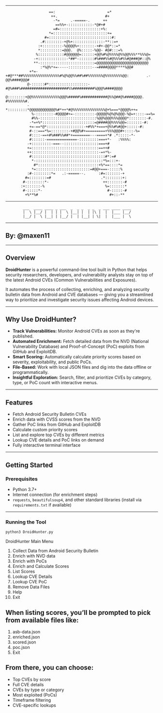 
--------------------------------------------------------------------------------

                        ==:                        =*
                         ++.                      #+
                          -*=     .-=====-.      ++
                           ==%%+-:::::::::::-*@#+#
                          =#=:::::::::::::::::::+%:
                        *=:::::::::::::::::::::::::+=
                      #=:::::::::::::::::::::::::::::#:
                    .#::::::::-+@%+::::::::::::::-**::=+
                   :+:::::::::-%@@@@%+:::::::-+#+-@@*::=*
                   *::::::::::=@@@.  @%:::::-%@@- #@#:::=%
                  %::::::::::::#@@@@@@=::::::+@@%#%@%%%%@%%@@%%%**%%%@=
                 -+:::::::::::::-*##*-:::::::#%###%%#@%%%#%%#@###@#::@%
                 **-:::::::::::::::::::::::::=@@@@@@@@@@@@@@@@@@@@@@@@
                    :*%@%*+=-----:::::::::::--=####@@@@****%@@#
               +*=-+#@***##%%%%%%%%%%%%%%%%%#%@%@@%%##%##%%%%%%%@%%%%%%%%@@:        .-@@%####@@@#
              @-::::::#*::::::::::::::::::-#@%###%######################%%##########%@@@%####@@@@
              @::::::::+@@%%%%%%%%%%%%%@@@%#####%############@%%@##@%####@@@@.        #%%%%%%%%#.
              -*:::::::::*@@@@@@@@@@@@%#*++*#@%%%%%%%%%%%%%%%@+%===*@@@@%++=
                %-::::::::-#@@@@#+=-:::::::::-@@@@@%@%@%@@@-%@=+::::-==%=
                #%%-::::::::::::::::::::::::::%@@%@@@%%%@@@@*::::::::-#.
               -*=+%*::::::::::::::::::::::::=@####@@%%%%@@=:::::::-#:
               +=-==*@*:::::::::::::::::-+#%%*+===+@%%#%#@@+:::::-#:
               #-::===*%=::::::::-+#@@%#+=========+%%%@@@#+::::-%=
               #::::-==+#%###%%##*+========---====+*# .*:::::-*-
               #::::::-==============-:::::::::===+*-   :%%%%:
              -+:::::::::-===--::::::::::::::::===+#
              +=:::::::::::::::::::::::::::::::==++#
              ++:::::::::::::::::::::::::::::::-=+*%-
               #::::::::::::::::::::::::::::::::::#*:=#
                *-:::::::::::::::::::::::::::::::*%=:::+-
                 #*::::::::::::::::::::::::::::+%*==::::*=
                *=:::::::::::::::::::::::::=#@@+===-:::::%
              :#-::::::::*=   .:-=====--.      :#=:::::::-+
             #=::::::::=#                       .*::::::::+:
            #-::::::::*-                         ++:::::::-#
           :+:::::::-%                            %=:::::::*
            #-:::::*-                              #-:::::-#
             +%**%#                                 #+::-**

--------------------------------------------------------------------------------

            ___  ____ ____ _ ___  _  _ _  _ _  _ ___ ____ ____
            |  \ |__/ |  | | |  \ |__| |  | |\ |  |  |___ |__/
            |__/ |  \ |__| | |__/ |  | |__| | \|  |  |___ |  \

--------------------------------------------------------------------------------
By: @maxen11
-------------------------------------------------------------------------------

---

## Overview

**DroidHunter** is a powerful command-line tool built in Python that helps security researchers, developers, and vulnerability analysts stay on top of the latest Android CVEs (Common Vulnerabilities and Exposures).

It automates the process of collecting, enriching, and analyzing security bulletin data from Android and CVE databases — giving you a streamlined way to prioritize and investigate security issues affecting Android devices.

---

## Why Use DroidHunter?

- **Track Vulnerabilities:** Monitor Android CVEs as soon as they're published.
- **Automated Enrichment:** Fetch detailed data from the NVD (National Vulnerability Database) and Proof-of-Concept (PoC) exploits from GitHub and ExploitDB.
- **Smart Scoring:** Automatically calculate priority scores based on severity, exploitability, and public PoCs.
- **File-Based:** Work with local JSON files and dig into the data offline or programmatically.
- **Insightful Exploration:** Search, filter, and prioritize CVEs by category, type, or PoC count with interactive menus.

---

## Features

- Fetch Android Security Bulletin CVEs
- Enrich data with CVSS scores from the NVD
- Gather PoC links from GitHub and ExploitDB
- Calculate custom priority scores
- List and explore top CVEs by different metrics
- Lookup CVE details and PoC links on demand
- Fully interactive terminal interface

---

## Getting Started

### Prerequisites

- Python 3.7+
- Internet connection (for enrichment steps)
- `requests`, `beautifulsoup4`, and other standard libraries (install via `requirements.txt` if available)

---

### Running the Tool

```bash
python3 DroidHunter.py
```
DroidHunter Main Menu
  1. Collect Data from Android Security Bulletin
  2. Enrich with NVD data
  3. Enrich with PoCs
  4. Enrich and Calculate Scores
  5. List Scores
  6. Lookup CVE Details
  7. Lookup CVE PoC
  8. Remove Data Files
  9. Help
  10. Exit

## When listing scores, you’ll be prompted to pick from available files like:

  1. asb-data.json
  2. enriched.json
  3. scored.json
  4. poc.json
  5. Exit


## From there, you can choose:
- Top CVEs by score
- Full CVE details
- CVEs by type or category
- Most exploited (PoCs)
- Timeframe filtering
- CVE-specific lookups
